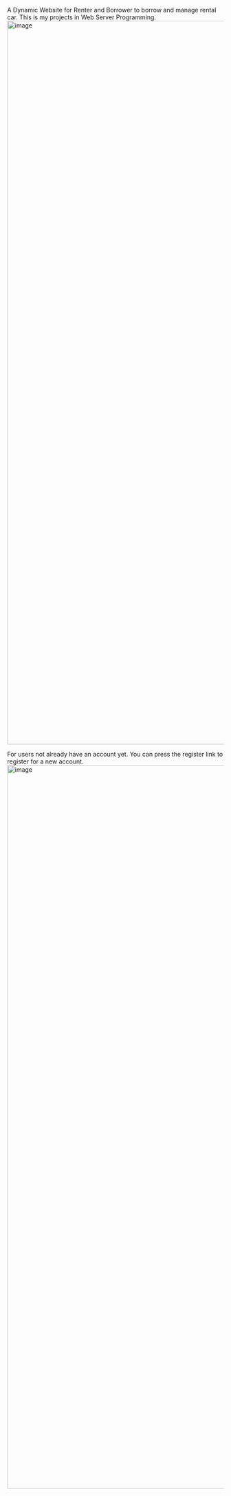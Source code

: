 A Dynamic Website for Renter and Borrower to borrow and manage rental car. This is my projects in Web Server Programming.
 <img width="1680" alt="image" src="https://github.com/iminloved/WebServerProgramming/assets/75488384/6f2ab7e1-6263-435d-9c2d-3100cf3d2828">

For users not already have an account yet. You can press the register link to register for a new account.
<img width="1680" alt="image" src="https://github.com/iminloved/WebServerProgramming/assets/75488384/c68f4ba5-a7f4-4454-bb9c-e43fa65a3bb2">

